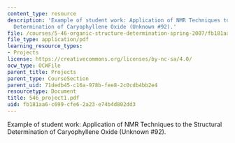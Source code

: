 ```yaml
---
content_type: resource
description: 'Example of student work: Application of NMR Techniques to the Structural
  Determination of Caryophyllene Oxide (Unknown #92).'
file: /courses/5-46-organic-structure-determination-spring-2007/fb181aa6c699cfe62a23e74b4d802dd3_546_project1.pdf
file_type: application/pdf
learning_resource_types:
- Projects
license: https://creativecommons.org/licenses/by-nc-sa/4.0/
ocw_type: OCWFile
parent_title: Projects
parent_type: CourseSection
parent_uid: 71dedb45-c16a-978b-fee8-2c0cdb4bb2e4
resourcetype: Document
title: 546_project1.pdf
uid: fb181aa6-c699-cfe6-2a23-e74b4d802dd3
---
```

Example of student work: Application of NMR Techniques to the Structural Determination of Caryophyllene Oxide (Unknown #92).